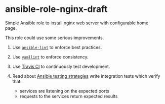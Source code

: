 # ansible-role-nginx-draft
Simple Ansible role to install nginx web server with configurable home page.

This role could use some serious improvements.

1. Use [`ansible-lint`](https://github.com/ansible/ansible-lint)
to enforce best practices.

2. Use [`yamllint`](https://github.com/adrienverge/yamllint)
to enforce consistency.

3. Use [Travis CI](https://travis-ci.org/) to continuously test development.

4. Read about [Ansible testing strategies](https://docs.ansible.com/ansible/latest/reference_appendices/test_strategies.html)
write integration tests which verify that:
    - services are listening on the expected ports
    - requests to the services return expected results
